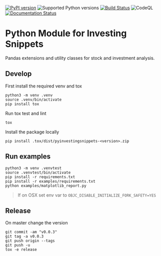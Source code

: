 
[![PyPI version](https://img.shields.io/pypi/v/pyinvestingsnippets.svg)](https://pypi.org/project/pyinvestingsnippets/)
![Supported Python versions](https://img.shields.io/pypi/pyversions/pyinvestingsnippets.svg)
[![Build Status](https://github.com/investingsnippets/pyinvestingsnippets/workflows/CI/badge.svg)](https://github.com/investingsnippets/pyinvestingsnippets/actions?query=workflow%3ACI)
![CodeQL](https://github.com/investingsnippets/pyinvestingsnippets/workflows/CodeQL/badge.svg)
[![Documentation Status](https://readthedocs.org/projects/pyinvestingsnippets/badge/?version=latest)](https://pyinvestingsnippets.readthedocs.io/en/latest/?badge=latest)



# Python Module for Investing Snippets

Pandas extensions and utility classes for stock and investment analysis. 


## Develop

First install the required venv and tox

```
python3 -m venv .venv
source .venv/bin/activate
pip install tox
```

Run tox test and lint

```
tox
```

Install the package locally

```
pip install .tox/dist/pyinvestingsnippets-<version>.zip
```

## Run examples

```
python3 -m venv .venvtest
source .venvtest/bin/activate
pip install -r requirements.txt
pip install -r examples/requirements.txt
python examples/matplotlib_report.py
```

> If on OSX set env var to `OBJC_DISABLE_INITIALIZE_FORK_SAFETY=YES`

## Release

On master change the version

```
git commit -am "v0.0.3"
git tag -a v0.0.3
git push origin --tags
git push -u
tox -e release
```